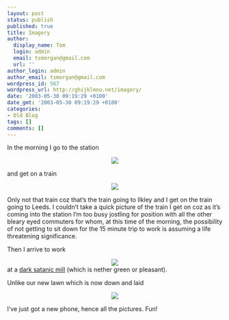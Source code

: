 ```yaml
---
layout: post
status: publish
published: true
title: Imagery
author:
  display_name: Tom
  login: admin
  email: tsmorgan@gmail.com
  url: ''
author_login: admin
author_email: tsmorgan@gmail.com
wordpress_id: 567
wordpress_url: http://ghijklmno.net/imagery/
date: '2003-05-30 09:19:29 +0100'
date_gmt: '2003-05-30 09:19:29 +0100'
categories:
- Old Blog
tags: []
comments: []
---
```

<p>In the morning I go to the station <center><img src="/photos/phone/station.jpg" /></center></p>

<p class="firstpar">and get on a train <center><img src="/photos/phone/train.jpg" /></center></p>

<p class="firstpar">Only not that train coz that&#8217;s the train going to Ilkley and I get on the train going to Leeds. I couldn&#8217;t take a quick picture of the train I get on coz as it&#8217;s coming into the station I&#8217;m too busy jostling for position with all the other bleary eyed commuters for whom, at this time of the morning, the possibility of not getting to sit down for the 15 minute trip to work is assuming a life threatening significance.</p>

<p class="firstpar">Then I arrive to work <center><img src="/photos/phone/marshall.jpg" /></center>at a <a href="http://www.theotherpages.org/poems/blake01.html">dark satanic mill</a> (which is nether green or pleasant).</p>

<p class="firstpar">Unlike our new lawn which is now down and laid <center><img src="/photos/phone/new_lawn.jpg" /></center></p>

<p class="firstpar">I&#8217;ve just got a new phone, hence all the pictures. Fun!</p>

